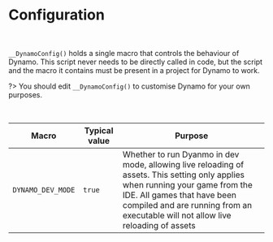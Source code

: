 # Configuration

&nbsp;

`__DynamoConfig()` holds a single macro that controls the behaviour of Dynamo. This script never needs to be directly called in code, but the script and the macro it contains must be present in a project for Dynamo to work.

?> You should edit `__DynamoConfig()` to customise Dynamo for your own purposes.

&nbsp;

|Macro            |Typical value|Purpose                                                                                                                                                                                                                                          |
|-----------------|-------------|-------------------------------------------------------------------------------------------------------------------------------------------------------------------------------------------------------------------------------------------------|
|`DYNAMO_DEV_MODE`|`true`       |Whether to run Dyanmo in dev mode, allowing live reloading of assets. This setting only applies when running your game from the IDE. All games that have been compiled and are running from an executable will not allow live reloading of assets|                                                                                                          |
